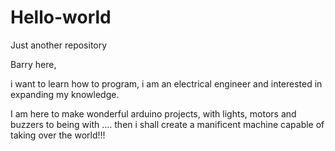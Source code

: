 # Hello-world
Just another repository

Barry here, 

i want to learn how to program, i am an electrical engineer and interested in expanding my knowledge. 

I am here to make wonderful arduino projects, with lights, motors and buzzers to being with .... then i shall create a manificent machine capable of taking over the world!!!
